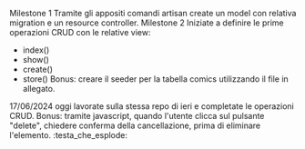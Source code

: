 Milestone 1
Tramite gli appositi comandi artisan create un model con relativa migration e un resource controller.
Milestone 2
Iniziate a definire le prime operazioni CRUD con le relative view:
- index()
- show()
- create()
- store()
Bonus: creare il seeder per la tabella comics utilizzando il file in allegato.

17/06/2024
oggi lavorate sulla stessa repo di ieri e completate le operazioni CRUD.
Bonus:
tramite javascript, quando l'utente clicca sul pulsante "delete", chiedere conferma della cancellazione, prima di eliminare l'elemento. :testa_che_esplode: